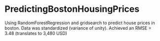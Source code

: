 # PredictingBostonHousingPrices
Using RandomForestRegression and gridsearch to predict house prices in boston. Data was standardized (variance of unity). 
Achieved an RMSE = 3.48 (translates to 3,480 USD)

